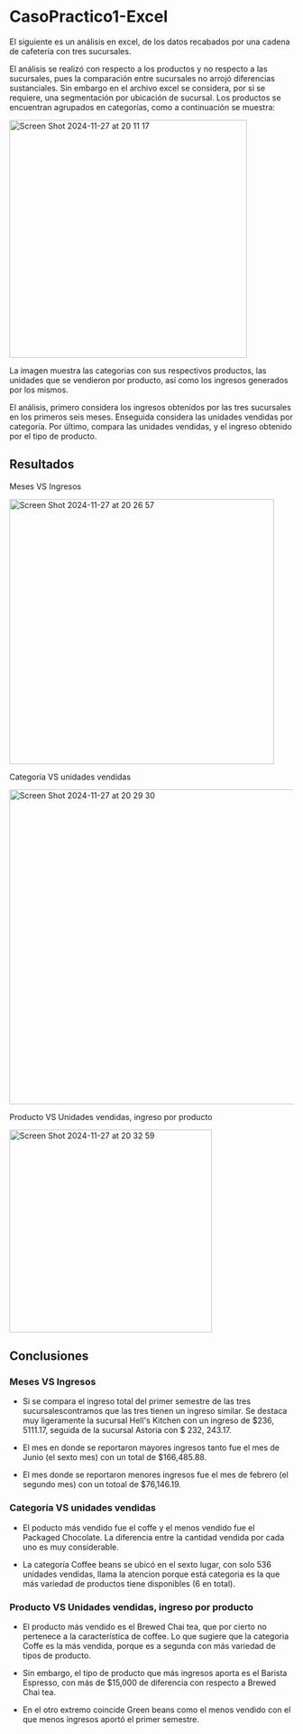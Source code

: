# CasoPractico1-Excel
El siguiente es un análisis en excel, de los datos recabados por una cadena de cafetería con tres sucursales.

El análisis se realizó con respecto a los productos y no respecto a las sucursales, pues la comparación entre sucursales no arrojó diferencias sustanciales. Sin embargo en el archivo excel se considera, por si se requiere, una segmentación por ubicación de sucursal. Los productos se encuentran agrupados en categorías, como a continuación se muestra:

<img width="421" alt="Screen Shot 2024-11-27 at 20 11 17" src="https://github.com/user-attachments/assets/5792ffb3-4954-4fc9-bca1-e50ea18f9e47">

La imagen muestra las categorias con sus respectivos productos, las unidades que se vendieron por producto, así como los ingresos generados por los mismos. 

El análisis, primero considera los ingresos obtenidos por las tres sucursales en los primeros seis meses. Enseguida considera las unidades vendidas por categoría. Por último, compara las unidades vendidas, y el ingreso obtenido por el tipo de producto.

## Resultados
Meses VS Ingresos

<img width="469" alt="Screen Shot 2024-11-27 at 20 26 57" src="https://github.com/user-attachments/assets/d5f3ef70-4080-437a-bdaa-f4f544b652e7">

Categoría VS unidades vendidas

<img width="557" alt="Screen Shot 2024-11-27 at 20 29 30" src="https://github.com/user-attachments/assets/f6b066e6-c6d2-4a49-be10-b9fdee3d420a">

Producto VS Unidades vendidas, ingreso por producto

<img width="359" alt="Screen Shot 2024-11-27 at 20 32 59" src="https://github.com/user-attachments/assets/790c3c73-039f-4ba1-b987-03299bcd15ae">

## Conclusiones

### Meses VS Ingresos
- Si se compara el ingreso total del primer semestre de las tres sucursalescontramos que las tres tienen un ingreso similar. Se destaca muy ligeramente la sucursal Hell's Kitchen con un ingreso de $236, 5111.17, seguida de la sucursal Astoria con $ 232, 243.17. 

- El mes en donde se reportaron mayores ingresos tanto fue el mes de Junio (el sexto mes) con un total de $166,485.88.
- El mes donde se reportaron menores ingresos fue el mes de febrero (el segundo mes) con un totoal de $76,146.19.
### Categoría VS unidades vendidas
- El poducto más vendido fue el coffe y el menos vendido fue el Packaged Chocolate. La diferencia entre la cantidad vendida por cada uno es muy considerable.

- La categoría Coffee beans se ubicó en el sexto lugar, con solo 536 unidades vendidas, llama la atencion porque está categoria es la que más variedad de productos tiene disponibles (6 en total).
### Producto VS Unidades vendidas, ingreso por producto
- El producto más vendido es el Brewed Chai tea, que por cierto no pertenece a la característica de coffee. Lo que sugiere que la  categoria Coffe es la más vendida, porque es a segunda con más variedad de tipos de producto.

- Sin embargo, el tipo de producto que más ingresos aporta es el Barista Espresso, con más de $15,000 de diferencia con respecto a Brewed Chai tea. 

- En el otro extremo coincide Green beans como el menos vendido con el que menos ingresos aportó el primer semestre. 








